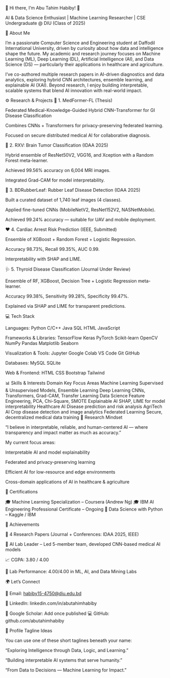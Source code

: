 🧠 Hi there, I’m Abu Tahim Habiby! 👋

AI & Data Science Enthusiast | Machine Learning Researcher | CSE Undergraduate @ DIU (Class of 2025)

🧩 About Me

I’m a passionate Computer Science and Engineering student at Daffodil International University, driven by curiosity about how data and intelligence shape the future.
My academic and research journey focuses on Machine Learning (ML), Deep Learning (DL), Artificial Intelligence (AI), and Data Science (DS) — particularly their applications in healthcare and agriculture.

I’ve co-authored multiple research papers in AI-driven diagnostics and data analytics, exploring hybrid CNN architectures, ensemble learning, and explainable AI (XAI).
Beyond research, I enjoy building interpretable, scalable systems that blend AI innovation with real-world impact.

⚙️ Research & Projects
🧬 1. MedFormer-FL (Thesis)

Federated Medical-Knowledge-Guided Hybrid CNN–Transformer for GI Disease Classification

Combines CNNs + Transformers for privacy-preserving federated learning.

Focused on secure distributed medical AI for collaborative diagnosis.

🧠 2. RXV: Brain Tumor Classification (IDAA 2025)

Hybrid ensemble of ResNet50V2, VGG16, and Xception with a Random Forest meta-learner.

Achieved 99.56% accuracy on 6,004 MRI images.

Integrated Grad-CAM for model interpretability.

🌿 3. BDRubberLeaf: Rubber Leaf Disease Detection (IDAA 2025)

Built a curated dataset of 1,740 leaf images (4 classes).

Applied fine-tuned CNNs (MobileNetV2, ResNet152V2, NASNetMobile).

Achieved 99.24% accuracy — suitable for UAV and mobile deployment.

❤️ 4. Cardiac Arrest Risk Prediction (IEEE, Submitted)

Ensemble of XGBoost + Random Forest + Logistic Regression.

Accuracy 98.73%, Recall 99.35%, AUC 0.99.

Interpretability with SHAP and LIME.

🩺 5. Thyroid Disease Classification (Journal Under Review)

Ensemble of RF, XGBoost, Decision Tree + Logistic Regression meta-learner.

Accuracy 99.38%, Sensitivity 99.28%, Specificity 99.47%.

Explained via SHAP and LIME for transparent predictions.

💻 Tech Stack

Languages:
Python C/C++ Java SQL HTML JavaScript

Frameworks & Libraries:
TensorFlow Keras PyTorch Scikit-learn OpenCV NumPy Pandas Matplotlib Seaborn

Visualization & Tools:
Jupyter Google Colab VS Code Git GitHub

Databases:
MySQL SQLite

Web & Frontend:
HTML CSS Bootstrap Tailwind

📊 Skills & Interests
Domain	Key Focus Areas
Machine Learning	Supervised & Unsupervised Models, Ensemble Learning
Deep Learning	CNNs, Transformers, Grad-CAM, Transfer Learning
Data Science	Feature Engineering, PCA, Chi-Square, SMOTE
Explainable AI	SHAP, LIME for model interpretability
Healthcare AI	Disease prediction and risk analysis
AgriTech AI	Crop disease detection and image analytics
Federated Learning	Secure, decentralized medical data training
🧠 Research Mindset

“I believe in interpretable, reliable, and human-centered AI — where transparency and impact matter as much as accuracy.”

My current focus areas:

Interpretable AI and model explainability

Federated and privacy-preserving learning

Efficient AI for low-resource and edge environments

Cross-domain applications of AI in healthcare & agriculture

🧰 Certifications

🎓 Machine Learning Specialization – Coursera (Andrew Ng)
🎓 IBM AI Engineering Professional Certificate – Ongoing
📘 Data Science with Python – Kaggle / IBM

🧩 Achievements

🧠 4 Research Papers (Journal + Conferences: IDAA 2025, IEEE)

🥇 AI Lab Leader – Led 5-member team, developed CNN-based medical AI models

📈 CGPA: 3.80 / 4.00

🧩 Lab Performance: 4.00/4.00 in ML, AI, and Data Mining Labs

🌍 Let’s Connect

📧 Email: habiby15-4750@diu.edu.bd

🔗 LinkedIn: linkedin.com/in/abutahimhabiby

📄 Google Scholar: Add once published
💻 GitHub: github.com/abutahimhabiby

🌟 Profile Tagline Ideas

You can use one of these short taglines beneath your name:

“Exploring Intelligence through Data, Logic, and Learning.”

“Building interpretable AI systems that serve humanity.”

“From Data to Decisions — Machine Learning for Impact.”

